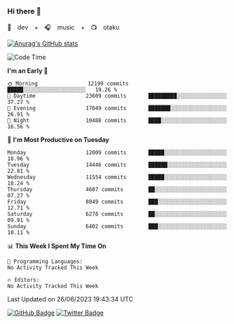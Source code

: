 ### Hi there 👋

🚀　dev　+　🎧　music　+　📺　otaku


[![Anurag's GitHub stats](https://github-readme-stats.vercel.app/api?username=koheitasaka&count_private=true&show_icons=true&theme=monokai)](https://github.com/koheitasaka/github-readme-stats)

<!--START_SECTION:waka-->
![Code Time](http://img.shields.io/badge/Code%20Time-1%2C161%20hrs%2023%20mins-blue)

**I'm an Early 🐤** 

```text
🌞 Morning                12199 commits       █████░░░░░░░░░░░░░░░░░░░░   19.26 % 
🌆 Daytime                23609 commits       █████████░░░░░░░░░░░░░░░░   37.27 % 
🌃 Evening                17049 commits       ███████░░░░░░░░░░░░░░░░░░   26.91 % 
🌙 Night                  10488 commits       ████░░░░░░░░░░░░░░░░░░░░░   16.56 % 
```
📅 **I'm Most Productive on Tuesday** 

```text
Monday                   12009 commits       █████░░░░░░░░░░░░░░░░░░░░   18.96 % 
Tuesday                  14446 commits       ██████░░░░░░░░░░░░░░░░░░░   22.81 % 
Wednesday                11554 commits       █████░░░░░░░░░░░░░░░░░░░░   18.24 % 
Thursday                 4607 commits        ██░░░░░░░░░░░░░░░░░░░░░░░   07.27 % 
Friday                   8049 commits        ███░░░░░░░░░░░░░░░░░░░░░░   12.71 % 
Saturday                 6278 commits        ██░░░░░░░░░░░░░░░░░░░░░░░   09.91 % 
Sunday                   6402 commits        ███░░░░░░░░░░░░░░░░░░░░░░   10.11 % 
```


📊 **This Week I Spent My Time On** 

```text
💬 Programming Languages: 
No Activity Tracked This Week

🔥 Editors: 
No Activity Tracked This Week
```


 Last Updated on 26/06/2023 19:43:34 UTC
<!--END_SECTION:waka-->

[![GitHub Badge](https://img.shields.io/badge/GitHub-100000?style=for-the-badge&logo=github&logoColor=white)](https://github.com/koheitasaka)
[![Twitter Badge](https://img.shields.io/badge/Twitter-1DA1F2?style=for-the-badge&logo=twitter&logoColor=white)](https://twitter.com/sleep_asleep_)
